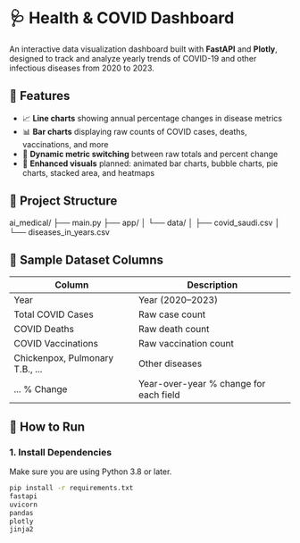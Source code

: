 # 🩺 Health & COVID Dashboard

An interactive data visualization dashboard built with **FastAPI** and **Plotly**, designed to track and analyze yearly trends of COVID-19 and other infectious diseases from 2020 to 2023.

## 📌 Features

- 📈 **Line charts** showing annual percentage changes in disease metrics
- 📊 **Bar charts** displaying raw counts of COVID cases, deaths, vaccinations, and more
- 🔄 **Dynamic metric switching** between raw totals and percent change
- 🎨 **Enhanced visuals** planned: animated bar charts, bubble charts, pie charts, stacked area, and heatmaps

## 📁 Project Structure


ai_medical/
├── main.py
├── app/
│   └── data/
│       ├── covid_saudi.csv
│       └── diseases_in_years.csv



## 🧪 Sample Dataset Columns

| Column                          | Description                            |
|----------------------------------|----------------------------------------|
| Year                            | Year (2020–2023)                       |
| Total COVID Cases               | Raw case count                         |
| COVID Deaths                    | Raw death count                        |
| COVID Vaccinations              | Raw vaccination count                  |
| Chickenpox, Pulmonary T.B., ... | Other diseases                         |
| ... % Change                    | Year-over-year % change for each field |

## 🚀 How to Run

### 1. Install Dependencies
Make sure you are using Python 3.8 or later.

```bash
pip install -r requirements.txt
fastapi
uvicorn
pandas
plotly
jinja2
